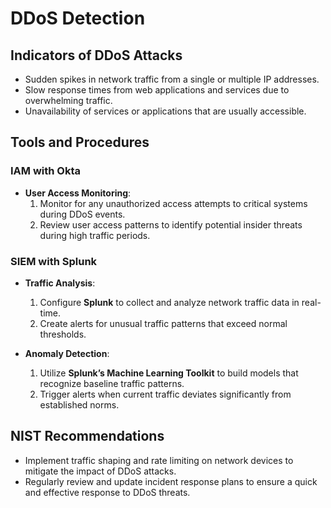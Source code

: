 # DDoS Detection

## Indicators of DDoS Attacks
- Sudden spikes in network traffic from a single or multiple IP addresses.
- Slow response times from web applications and services due to overwhelming traffic.
- Unavailability of services or applications that are usually accessible.

## Tools and Procedures
### IAM with Okta
- **User Access Monitoring**:
  1. Monitor for any unauthorized access attempts to critical systems during DDoS events.
  2. Review user access patterns to identify potential insider threats during high traffic periods.

### SIEM with Splunk
- **Traffic Analysis**:
  1. Configure **Splunk** to collect and analyze network traffic data in real-time.
  2. Create alerts for unusual traffic patterns that exceed normal thresholds.
  
- **Anomaly Detection**:
  1. Utilize **Splunk’s Machine Learning Toolkit** to build models that recognize baseline traffic patterns.
  2. Trigger alerts when current traffic deviates significantly from established norms.

## NIST Recommendations
- Implement traffic shaping and rate limiting on network devices to mitigate the impact of DDoS attacks.
- Regularly review and update incident response plans to ensure a quick and effective response to DDoS threats.
